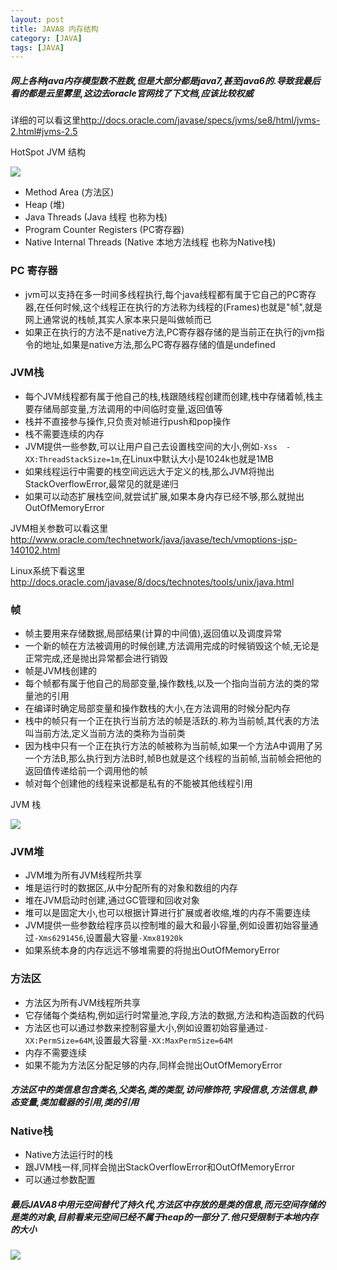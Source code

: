```yaml
---
layout: post
title: JAVA8 内存结构
category: [JAVA]
tags: [JAVA]
---
```


##### 网上各种java内存模型数不胜数,但是大部分都是java7,甚至java6的.导致我最后看的都是云里雾里,这边去oracle官网找了下文档,应该比较权威

详细的可以看这里<http://docs.oracle.com/javase/specs/jvms/se8/html/jvms-2.html#jvms-2.5>

HotSpot JVM 结构

![](http://pic.woowen.com/jmm.png)

* Method Area (方法区)
* Heap (堆)
* Java Threads (Java 线程 也称为栈)
* Program Counter Registers (PC寄存器)
* Native Internal Threads (Native 本地方法线程 也称为Native栈)

### PC 寄存器

* jvm可以支持在多一时间多线程执行,每个java线程都有属于它自己的PC寄存器,在任何时候,这个线程正在执行的方法称为线程的(Frames)也就是"帧",就是网上通常说的栈帧,其实人家本来只是叫做帧而已
* 如果正在执行的方法不是native方法,PC寄存器存储的是当前正在执行的jvm指令的地址,如果是native方法,那么PC寄存器存储的值是undefined

### JVM栈

* 每个JVM线程都有属于他自己的栈,栈跟随线程创建而创建,栈中存储着帧,栈主要存储局部变量,方法调用的中间临时变量,返回值等
* 栈并不直接参与操作,只负责对帧进行push和pop操作
* 栈不需要连续的内存
* JVM提供一些参数,可以让用户自己去设置栈空间的大小,例如```-Xss  -XX:ThreadStackSize=1m```,在Linux中默认大小是1024k也就是1MB
* 如果线程运行中需要的栈空间远远大于定义的栈,那么JVM将抛出StackOverflowError,最常见的就是递归
* 如果可以动态扩展栈空间,就尝试扩展,如果本身内存已经不够,那么就抛出OutOfMemoryError

JVM相关参数可以看这里<http://www.oracle.com/technetwork/java/javase/tech/vmoptions-jsp-140102.html>

Linux系统下看这里<http://docs.oracle.com/javase/8/docs/technotes/tools/unix/java.html>

### 帧

* 帧主要用来存储数据,局部结果(计算的中间值),返回值以及调度异常
* 一个新的帧在方法被调用的时候创建,方法调用完成的时候销毁这个帧,无论是正常完成,还是抛出异常都会进行销毁
* 帧是JVM栈创建的
* 每个帧都有属于他自己的局部变量,操作数栈,以及一个指向当前方法的类的常量池的引用
* 在编译时确定局部变量和操作数栈的大小,在方法调用的时候分配内存
* 栈中的帧只有一个正在执行当前方法的帧是活跃的.称为当前帧,其代表的方法叫当前方法,定义当前方法的类称为当前类
* 因为栈中只有一个正在执行方法的帧被称为当前帧,如果一个方法A中调用了另一个方法B,那么执行到方法B时,帧B也就是这个线程的当前帧,当前帧会把他的返回值传递给前一个调用他的帧
* 帧对每个创建他的线程来说都是私有的不能被其他线程引用

JVM 栈

![](http://pic.woowen.com/jvmstack.png)


### JVM堆

* JVM堆为所有JVM线程所共享
* 堆是运行时的数据区,从中分配所有的对象和数组的内存
* 堆在JVM启动时创建,通过GC管理和回收对象
* 堆可以是固定大小,也可以根据计算进行扩展或者收缩,堆的内存不需要连续
* JVM提供一些参数给程序员以控制堆的最大和最小容量,例如设置初始容量通过```-Xms6291456```,设置最大容量```-Xmx81920k```
* 如果系统本身的内存远远不够堆需要的将抛出OutOfMemoryError

### 方法区

* 方法区为所有JVM线程所共享
* 它存储每个类结构,例如运行时常量池,字段,方法的数据,方法和构造函数的代码
* 方法区也可以通过参数来控制容量大小,例如设置初始容量通过```-XX:PermSize=64M```,设置最大容量```-XX:MaxPermSize=64M```
* 内存不需要连续
* 如果不能为方法区分配足够的内存,同样会抛出OutOfMemoryError

##### 方法区中的类信息包含类名,父类名,类的类型,访问修饰符,字段信息,方法信息,静态变量,类加载器的引用,类的引用

### Native栈

* Native方法运行时的栈
* 跟JVM栈一样,同样会抛出StackOverflowError和OutOfMemoryError
* 可以通过参数配置

##### 最后JAVA8中用元空间替代了持久代,方法区中存放的是类的信息,而元空间存储的是类的对象,目前看来元空间已经不属于heap的一部分了.他只受限制于本地内存的大小

![](http://pic.woowen.com/Java8-heap.jpg)